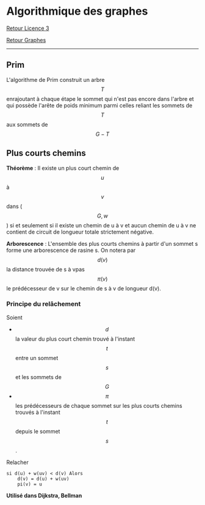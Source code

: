 # Algorithmique des graphes


[Retour Licence 3](https://mcheungsen.github.io/cours/ "Licence 3")

[Retour Graphes](index.md)

---

## Prim
L'algorithme de Prim construit un arbre $$T$$ enrajoutant à chaque étape le sommet qui n'est pas encore dans l'arbre et qui possède l'arête de poids minimum parmi celles reliant les sommets de $$T$$ aux sommets de $$G - T$$

## Plus courts chemins
**Théorème** : Il existe un plus court chemin de $$u$$ à $$v$$ dans ($$G, w$$) si et seulement si il existe un chemin de u à v et aucun chemin de u à v ne contient de circuit de longueur totale strictement négative.

**Arborescence** : L'ensemble des plus courts chemins à partir d'un sommet s forme une arborescence de rasine s.
On notera par $$d(v)$$ la distance trouvée de s à vpas $$\pi(v)$$ le prédécesseur de v sur le chemin de s à v de longueur d(v).

### Principe du relâchement
Soient
- $$d$$ la valeur du plus court chemin trouvé à l'instant $$t$$ entre un sommet $$s$$ et les sommets de $$G$$
- $$\pi$$ les prédécesseurs de chaque sommet sur les plus courts chemins trouvés à l'instant $$t$$ depuis le sommet $$s$$.

Relacher
```
si d(u) + w(uv) < d(v) Alors
    d(v) = d(u) + w(uv)
    pi(v) = u
```

**Utilisé dans Dijkstra, Bellman**



<script src="https://polyfill.io/v3/polyfill.min.js?features=es6"></script>
<script id="MathJax-script" async src="https://cdn.jsdelivr.net/npm/mathjax@3/es5/tex-mml-chtml.js"></script>